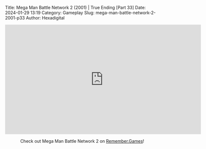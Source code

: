Title: Mega Man Battle Network 2 (2001) | True Ending [Part 33]
Date: 2024-01-29 13:19
Category: Gameplay
Slug: mega-man-battle-network-2-2001-p33
Author: Hexadigital

<center><iframe src="https://www.youtube.com/embed/nF4l5GruQxs?feature=oembed" allow="accelerometer; autoplay; encrypted-media; gyroscope; picture-in-picture" width="640" height="360" frameborder="0"></iframe>

Check out Mega Man Battle Network 2 on [Remember.Games](https://remember.games/game/2244/mega-man-battle-network-2/)!</center>